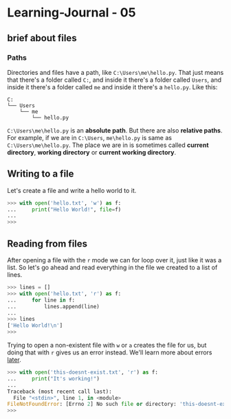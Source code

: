 # Learning-Journal - 05 #


## brief about files


### Paths

Directories and files have a path, like `C:\Users\me\hello.py`. That just
means that there's a folder called `C:`, and inside it there's a folder
called `Users`, and inside it there's a folder called `me` and inside it
there's a `hello.py`. Like this:

```
C:
└── Users
    └── me
        └── hello.py
```

`C:\Users\me\hello.py` is an **absolute path**. But there are also
**relative paths**. For example, if we are in `C:\Users`, `me\hello.py`
is same as `C:\Users\me\hello.py`. The place we are in is sometimes
called **current directory**, **working directory** or
**current working directory**.
## Writing to a file

Let's create a file and write a hello world to it.

```python
>>> with open('hello.txt', 'w') as f:
...     print("Hello World!", file=f)
...
>>>
```


## Reading from files

After opening a file with the `r` mode we can for loop over it, just
like it was a list. So let's go ahead and read everything in the file
we created to a list of lines.

```python
>>> lines = []
>>> with open('hello.txt', 'r') as f:
...     for line in f:
...         lines.append(line)
...
>>> lines
['Hello World!\n']
>>>
```

Trying to open a non-existent file with `w` or `a` creates the file for
us, but doing that with `r` gives us an error instead. We'll learn more
about errors [later](exceptions.md).

```python
>>> with open('this-doesnt-exist.txt', 'r') as f:
...     print("It's working!")
...
Traceback (most recent call last):
  File "<stdin>", line 1, in <module>
FileNotFoundError: [Errno 2] No such file or directory: 'this-doesnt-exist.txt'
>>>
```
